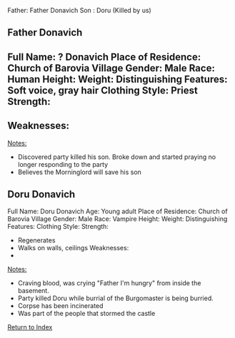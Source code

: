 Father: Father Donavich
Son : Doru (Killed by us)

## Father Donavich
Full Name: ? Donavich
Place of Residence: Church of Barovia Village
Gender: Male
Race: Human
Height:
Weight: 
Distinguishing Features: Soft voice, gray hair
Clothing Style: Priest
Strength:
 - 
Weaknesses:
 - 
<u>Notes:</u>
- Discovered party killed his son. Broke down and started praying no longer responding to the party
- Believes the Morninglord will save his son

## Doru Donavich
Full Name: Doru Donavich
Age: Young adult
Place of Residence: Church of Barovia Village
Gender: Male 
Race: Vampire
Height:
Weight:
Distinguishing Features:
Clothing Style:
Strength:
 - Regenerates
 - Walks on walls, ceilings
Weaknesses:
 - 
<u>Notes:</u>
- Craving blood, was crying "Father I'm hungry" from inside the basement.
- Party killed Doru while burrial of the Burgomaster is being burried.
- Corpse has been incinerated
- Was part of the people that stormed the castle

[Return to Index](Index)